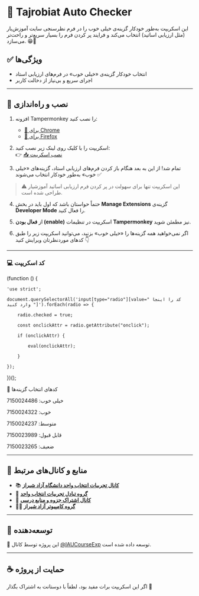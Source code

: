 # 🧠 Tajrobiat Auto Checker

این اسکریپت به‌طور خودکار گزینه‌ی خیلی خوب را در فرم‌ نظرسنجی سایت آموزش‌یار (مثل ارزیابی اساتید) انتخاب می‌کند و فرایند پر کردن فرم را بسیار سریع‌تر و راحت‌تر می‌سازد. 😁👊

## ✅ ویژگی‌ها

- انتخاب خودکار گزینه‌ی «خیلی خوب» در فرم‌های ارزیابی استاد  
- اجرای سریع و بی‌نیاز از دخالت کاربر  

---

## 🔧 نصب و راه‌اندازی

1. افزونه Tampermonkey را نصب کنید:
   - [🔗 برای Chrome](https://chrome.google.com/webstore/detail/dhdgffkkebhmkfjojejmpbldmpobfkfo)
   - [🔗 برای Firefox](https://addons.mozilla.org/en-US/firefox/addon/tampermonkey/)

2. اسکریپت را با کلیک روی لینک زیر نصب کنید:  
   👉 [📥 نصب اسکریپت](https://raw.githubusercontent.com/IAUCourseExp/Tajrobiat-auto-checker/main/Tajrobiat-auto-checker.user.js)

3. تمام شد! از این به بعد هنگام باز کردن فرم‌های ارزیابی استاد، گزینه‌های «خیلی خوب» به‌طور خودکار انتخاب می‌شوند ✅

> ⚠️ این اسکریپت تنها برای سهولت در پر کردن فرم‌ ارزیابی اساتید آموزشیار طراحی شده است.

4. حتماً حواستان باشد که اول باید در بخش **Manage Extensions** گزینه‌ی **Developer Mode** را فعال کنید.

5. از **فعال بودن (enable)** اسکریپت در تنظیمات **Tampermonkey** نیز مطمئن شوید.

6. اگر نمی‌خواهید همه گزینه‌ها را «خیلی خوب» بزنید، می‌توانید اسکریپت زیر را طبق کدهای موردنظرتان ویرایش کنید 👇

---

 ### 💻 کد اسکریپت
(function () {

    'use strict';

    document.querySelectorAll('input[type="radio"][value=" کد را اینجا وارد کنید "]').forEach(radio => {

        radio.checked = true;

        const onclickAttr = radio.getAttribute("onclick");

        if (onclickAttr) {

            eval(onclickAttr);

        }

    });

})();



🧮 کدهای انتخاب گزینه‌ها

خیلی خوب: 7150024486

خوب: 7150024322

متوسط: 7150024237

قابل قبول: 7150023989

ضعیف: 7150023265

---

## 📢 منابع و کانال‌های مرتبط

- 📚 **[کانال تجربیات انتخاب واحد دانشگاه آزاد شیراز](https://t.me/IAUCourseExp)**
- 👥 **[گروه تبادل تجربیات انتخاب واحد](https://t.me/IAUCourseExpGroup)**
- 📘 **[کانال اشتراک جزوه و منابع درسی](https://t.me/jozveiau)**
- 👨‍🏫 **[گروه کامپیوتر آزاد شیراز](https://t.me/computeriaushz)**

---


## 🤖 توسعه‌دهنده

📌 این پروژه توسط کانال [@IAUCourseExp](https://t.me/IAUCourseExp) توسعه داده شده است.

---

## ☕ حمایت از پروژه

اگر این اسکریپت برات مفید بود، لطفاً با دوستانت به اشتراک بگذار 💙

